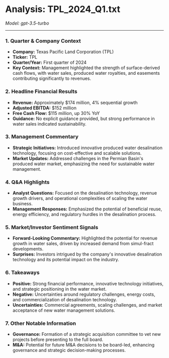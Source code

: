 # Analysis: TPL_2024_Q1.txt

*Model: gpt-3.5-turbo*

---

### 1. Quarter & Company Context
- **Company:** Texas Pacific Land Corporation (TPL)
- **Ticker:** TPL
- **Quarter/Year:** First quarter of 2024
- **Key Context:** Management highlighted the strength of surface-derived cash flows, with water sales, produced water royalties, and easements contributing significantly to revenues.

### 2. Headline Financial Results
- **Revenue:** Approximately $174 million, 4% sequential growth
- **Adjusted EBITDA:** $152 million
- **Free Cash Flow:** $115 million, up 30% YoY
- **Guidance:** No explicit guidance provided, but strong performance in water sales indicated sustainability.

### 3. Management Commentary
- **Strategic Initiatives:** Introduced innovative produced water desalination technology, focusing on cost-effective and scalable solutions.
- **Market Updates:** Addressed challenges in the Permian Basin's produced water market, emphasizing the need for sustainable water management.

### 4. Q&A Highlights
- **Analyst Questions:** Focused on the desalination technology, revenue growth drivers, and operational complexities of scaling the water business.
- **Management Responses:** Emphasized the potential of beneficial reuse, energy efficiency, and regulatory hurdles in the desalination process.

### 5. Market/Investor Sentiment Signals
- **Forward-Looking Commentary:** Highlighted the potential for revenue growth in water sales, driven by increased demand from simul-fract developments.
- **Surprises:** Investors intrigued by the company's innovative desalination technology and its potential impact on the industry.

### 6. Takeaways
- **Positive:** Strong financial performance, innovative technology initiatives, and strategic positioning in the water market.
- **Negative:** Uncertainties around regulatory challenges, energy costs, and commercialization of desalination technology.
- **Uncertainties:** Commercial agreements, scaling challenges, and market acceptance of new water management solutions.

### 7. Other Notable Information
- **Governance:** Formation of a strategic acquisition committee to vet new projects before presenting to the full board.
- **M&A:** Potential for future M&A decisions to be board-led, enhancing governance and strategic decision-making processes.